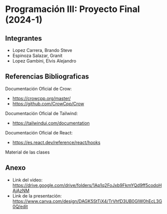 # Programación III: Proyecto Final (2024-1)

## Integrantes

- Lopez Carrera, Brando Steve
- Espinoza Salazar, Granit
- Lopez Gambini, Elvis Alejandro

## Referencias Bibliograficas

Documentación Oficial de Crow:
- https://crowcpp.org/master/
- https://github.com/CrowCpp/Crow

Documentación Oficial de Tailwind:
- https://tailwindui.com/documentation

Documentación Oficial de React:
- https://es.react.dev/reference/react/hooks

Material de las clases

## Anexo
- Link del video: https://drive.google.com/drive/folders/1Ap1q2FoJxb9FkmYQd9ff5codoHAjAzNM
- Link de la presentación: https://www.canva.com/design/DAGK5StTiX4/TrVhfD3UB0GlW0hEcL3G0Q/edit
